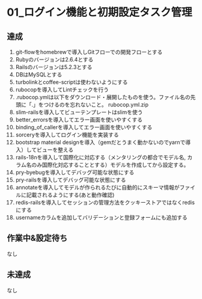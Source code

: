 # 01_ログイン機能と初期設定タスク管理

## 達成

1. git-flowをhomebrewで導入しGitフローでの開発フローとする
2. Rubyのバージョンは2.6.4とする
3. Railsのバージョンは5.2.3とする
4. DBはMySQLとする
5. turbolinkとcoffee-scriptは使わないようにする
6. rubocopを導入してLintチェックを行う
7. .rubocop.ymlは以下をダウンロード・展開したものを使う。ファイル名の先頭に「.」をつけるのを忘れないこと。
rubocop.yml.zip
8. slim-railsを導入してビューテンプレートはslimを使う
8. better_errorsを導入してエラー画面を使いやすくする
9. binding_of_callerを導入してエラー画面を使いやすくする
2. sorceryを導入してログイン機能を実装する
12. bootstrap material designを導入（gemだとうまく動かないのでyarnで導入）してビューを整える
6. rails-18nを導入して国際化に対応する（メンタリングの都合でモデル名, カラム名のみ国際化対応することとする）モデルを作成してから設定する。
10. pry-byebugを導入してデバッグ可能な状態にする
11. pry-railsを導入してデバッグ可能な状態にする
7. annotateを導入してモデルが作られるたびに自動的にスキーマ情報がファイルに記載されるようにする(あと動作確認)
5. redis-railsを導入してセッションの管理方法をクッキーストアではなくredisにする
18. usernameカラムを追加してバリデーションと登録フォームにも追加する
## 作業中&設定待ち
なし

## 未達成
なし

